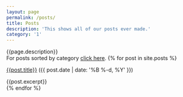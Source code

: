 ```yaml
---
layout: page
permalink: /posts/
title: Posts
description: 'This shows all of our posts ever made.'
category: '1'
---
```

{{page.description}}<br>
For posts sorted by category [click here](/categories/).
{% for post in site.posts %}
<div class='PostBlock'> <p><a href='{{post.url}}'>{{post.title}}</a>    ({{ post.date | date: '%B %-d, %Y' }})</p>
{{post.excerpt}} </div>
{% endfor %}
